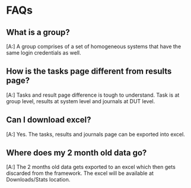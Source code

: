 # FAQs

## What is a group?
[A:] A group comprises of a set of homogeneous systems that have the same login credentials as well.

## How is the tasks page different from results page? 
[A:]  Tasks and result page difference is tough to understand. Task is at group level, results at system level and journals at DUT level.

## Can I download excel?
[A:] Yes. The tasks, results and journals page can be exported into excel.

## Where does my 2 month old data go?
[A:] The 2 months old data gets exported to an excel which then gets discarded from the framework. The excel will be available at Downloads/Stats location.